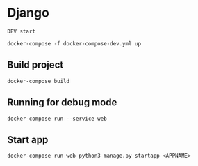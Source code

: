 # Django

```
DEV start

docker-compose -f docker-compose-dev.yml up
```


## Build project

```
docker-compose build
```

## Running for debug mode
```
docker-compose run --service web
```

## Start app
```
docker-compose run web python3 manage.py startapp <APPNAME>
```
